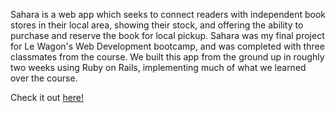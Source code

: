 Sahara is a web app which seeks to connect readers with independent book stores in their local area, showing their stock, and offering the ability to purchase and reserve the book for local pickup.
Sahara was my final project for Le Wagon's Web Development bootcamp, and was completed with three classmates from the course.
We built this app from the ground up in roughly two weeks using Ruby on Rails, implementing much of what we learned over the course. 

Check it out [here!](http://www.saharabooks.uk/)

